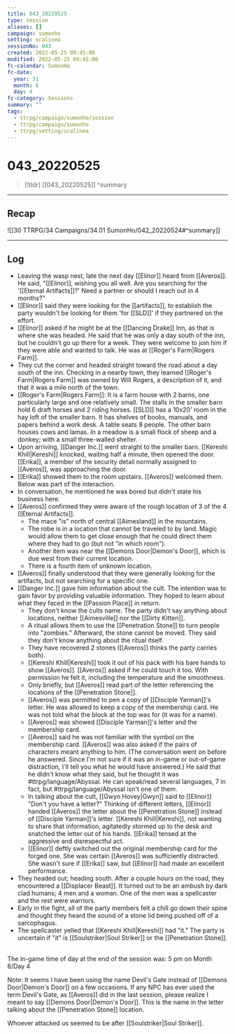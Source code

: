 ```yaml
---
title: 043_20220525
type: session
aliases: []
campaign: sumonho
setting: scalinea
sessionNo: 043
created: 2022-05-25 09:45:00
modified: 2022-05-25 09:45:00
fc-calendar: SumonHo
fc-date:
  year: 31
  month: 6
  day: 4
fc-category: Sessions
summary: ""
tags:
  - ttrpg/campaign/sumonho/session
  - ttrpg/campaign/sumonho
  - ttrpg/setting/scalinea
---
```


# 043_20220525

 > [!tldr] [[043_20220525]]
> ^summary
---

## Recap

![[30 TTRPG/34 Campaigns/34.01 SumonHo/042_20220524#^summary]]

---

## Log

- Leaving the wasp nest, late the next day [[Elinor]] heard from [[Averos]]. He said, "[[Elinor]], wishing you all well. Are you searching for the '[[Eternal Artifacts]]?' Need a partner or should I reach out in 4 months?"
- [[Elinor]] said they were looking for the [[artifacts]], to establish the party wouldn't be looking for them 'for [[SLD]]' if they partnered on the effort.
- [[Elinor]] asked if he might be at the [[Dancing Drake]] Inn, as that is where she was headed. He said that he was only a day south of the inn, but he couldn't go up there for a week. They were welcome to join him if they were able and wanted to talk. He was at [[Roger's Farm|Rogers Farm]].
- They cut the corner and headed straight toward the road about a day south of the inn. Checking in a nearby town, they learned [[Roger's Farm|Rogers Farm]] was owned by Will Rogers, a description of it, and that it was a mile north of the town.
- [[Roger's Farm|Rogers Farm]]: It is a farm house with 2 barns, one particularly large and one relatively small. The stalls in the smaller barn hold 6 draft horses and 2 riding horses. [[SLD]] has a 10x20' room in the hay loft of the smaller barn. It has shelves of books, manuals, and papers behind a work desk. A table seats 8 people. The other barn houses cows and lamas. In a meadow is a small flock of sheep and a donkey; with a small three-walled shelter.
- Upon arriving, [[Danger Inc.]]  went straight to the smaller barn. [[Kereshi Khill|Kereshi]] knocked, waiting half a minute, then opened the door. [[Erika]], a member of the security detail normally assigned to [[Averos]], was approaching the door.
- [[Erika]] showed them to the room upstairs. [[Averos]] welcomed them. Below was part of the interaction.
- In conversation, he mentioned he was bored but didn't state his business here.
- [[Averos]] confirmed they were aware of the rough location of 3 of the 4 [[Eternal Artifacts]].
  - The mace "is" north of central [[Aimesland]] in the mountains.
  - The robe is in a location that cannot be traveled to by land. Magic would allow them to get close enough that he could direct them where they had to go (but not "in which room").
  - Another item was near the [[Demons Door|Demon's Door]], which is due west from their current location.
  - There is a fourth item of unknown location.
- [[Averos]] finally understood that they were generally looking for the artifacts, but not searching for a specific one.
- [[Danger Inc.]]  gave him information about the cult. The intention was to gain favor by providing valuable information. They hoped to learn about what they faced in the [[Passion Place]] in return.
  - They don't know the cults name. The party didn't say anything about locations, neither [[Aimesville]] nor the [[Dirty Kitten]].
  - A ritual allows them to use the [[Penetration Stone]] to turn people into "zombies." Afterward, the stone cannot be moved. They said they don't know anything about the ritual itself.
  - They have recovered 2 stones ([[Averos]] thinks the party carries both).
  - [[Kereshi Khill|Kereshi]] took it out of his pack with his bare hands to show [[Averos]]. [[Averos]] asked if he could touch it too. With permission he felt it, including the temperature and the smoothness.
  - Only briefly, but [[Averos]] read part of the letter referencing the locations of the [[Penetration Stone]].
  - [[Averos]] was permitted to pen a copy of [[Disciple Yarman]]'s letter. He was allowed to keep a copy of the membership card. He was not told what the block at the top was for (it was for a name).
  - [[Averos]] was showed [[Disciple Yarman]]'s letter and the membership card.
  - [[Averos]] said he was not familiar with the symbol on the membership card. [[Averos]] was also asked if the pairs of characters meant anything to him. (The conversation went on before he answered. Since I'm not sure if it was an in-game or out-of-game distraction, I'll tell you what he would have answered.) He said that he didn't know what they said, but he thought it was #ttrpg/language/Abyssal. He can speak/read several languages, 7 in fact, but #ttrpg/language/Abyssal isn't one of them.
  - In talking about the cult, [[Gwyn Hovey|Gwyn]] said to [[Elinor]] "Don't you have a letter?" Thinking of different letters, [[Elinor]] handed [[Averos]] the letter about the [[Penetration Stone]] instead of [[Disciple Yarman]]'s letter. [[Kereshi Khill|Kereshi]], not wanting to share that information, agitatedly stormed up to the desk and snatched the letter out of his hands. [[Erika]] tensed at the aggressive and disrespectful act.
  - [[Elinor]] deftly switched out the original membership card for the forged one. She was certain [[Averos]] was sufficiently distracted. She wasn't sure if [[Erika]] saw, but [[Elinor]] had made an excellent performance.
- They headed out; heading south. After a couple hours on the road, they encountered a [[Displacer Beast]]. It turned out to be an ambush by dark clad humans; 4 men and a woman. One of the men was a spellcaster and the rest were warriors.
- Early in the fight, all of the party members felt a chill go down their spine and thought they heard the sound of a stone lid being pushed off of a sarcophagus.
- The spellcaster yelled that [[Kereshi Khill|Kereshi]] had "it." The party is uncertain if "it" is [[Soulstriker|Soul Striker]] or the [[Penetration Stone]].  

The in-game time of day at the end of the session was: 5 pm on Month 6/Day 4

Note: It seems I have been using the name Devil's Gate instead of [[Demons Door|Demon's Door]] on a few occasions. If any NPC has ever used the term Devil's Gate, as [[Averos]] did in the last session, please realize I meant to say [[Demons Door|Demon's Door]]. This is the name in the letter talking about the [[Penetration Stone]] location.

Whoever attacked us seemed to be after [[Soulstriker|Soul Striker]].
